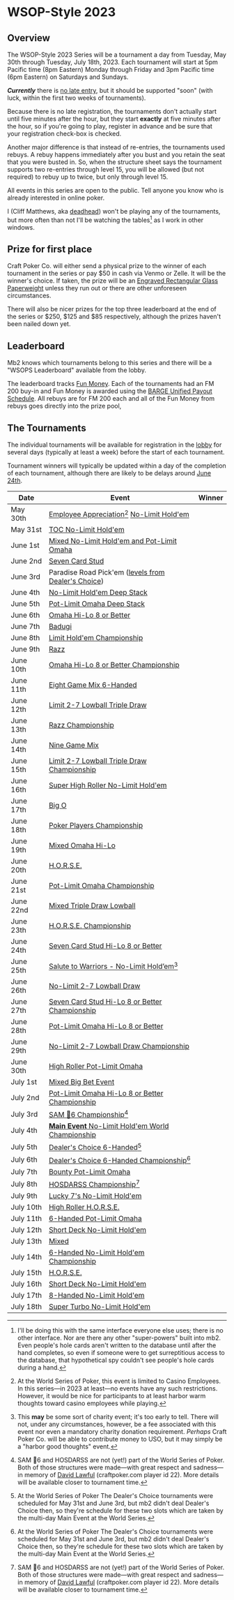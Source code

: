 # WSOP-Style 2023

## Overview

The WSOP-Style 2023 Series will be a tournament a day from Tuesday,
May 30th through Tuesday, July 18th, 2023.  Each tournament will start
at 5pm Pacific time (8pm Eastern) Monday through Friday and 3pm
Pacific time (6pm Eastern) on Saturdays and Sundays.

_**Currently**_ there is [no late
entry](https://github.com/ctm/mb2-doc/issues/183), but it should be
supported "soon" (with luck, within the first two weeks of
tournaments).

Because there is no late registration, the tournaments don't actually
start until five minutes after the hour, but they start **exactly** at
five minutes after the hour, so if you're going to play, register in
advance and be sure that your registration check-box is checked.

Another major difference is that instead of re-entries, the
tournaments used rebuys.  A rebuy happens immediately after you bust
and you retain the seat that you were busted in.  So, when the
structure sheet says the tournament supports two re-entries through
level 15, you will be allowed (but not required) to rebuy up to twice,
but only through level 15.

All events in this series are open to the public. Tell anyone you know who
is already interested in online poker.

I (Cliff Matthews, aka [deadhead](https://ctm.github.io/docs/yld/))
won't be playing any of the tournaments, but more often than not I'll
be watching the tables[^2] as I work in other windows.


## Prize for first place

Craft Poker Co. will either send a physical prize to the winner of
each tournament in the series or pay $50 in cash via Venmo or
Zelle. It will be the winner's choice. If taken, the prize will be an
[Engraved Rectangular Glass
Paperweight](https://www.trophies2go.com/engraved-rettangolo-glass-paperweight.html)
unless they run out or there are other unforeseen circumstances.

There will also be nicer prizes for the top three leaderboard at the
end of the series or $250, $125 and $85 respectively, although the
prizes haven't been nailed down yet.

## Leaderboard

Mb2 knows which tournaments belong to this series and there will be a
"WSOPS Leaderboard" available from the lobby.

The leaderboard tracks [Fun Money](../fun_money.md).  Each of the tournaments
had an FM 200 buy-in and Fun Money is awarded using the [BARGE Unified Payout
Schedule](../barge/payouts.md). All rebuys are for FM 200 each and all of
the Fun Money from rebuys goes directly into the prize pool,

## The Tournaments

The
individual tournaments will be available for registration in the
[lobby](https://ctm.github.io/docs/players_manual/lobby.html) for
several days (typically at least a week) before the start of each
tournament.

Tournament winners will typically be updated within a day
of the completion of each tournament, although there are likely to be
delays around [June 24th](https://www.wser.org/).

|Date|Event|Winner|
|--|--|-|
|May 30th|[Employee Appreciation](https://www.wsop.com/pdfs/structuresheets/structure_5219_21666.pdf)[^3] [ No-Limit Hold'em](https://www.wsop.com/pdfs/structuresheets/structure_5219_21666.pdf)||
|May 31st|[TOC No-Limit Hold'em](https://www.wsop.com/pdfs/structuresheets/structure_5219_21669.pdf)||
|June 1st|[Mixed No-Limit Hold'em and Pot-Limit Omaha](https://www.wsop.com/pdfs/structuresheets/structure_5219_21671.pdf)||
|June 2nd|[Seven Card Stud](https://www.wsop.com/pdfs/structuresheets/structure_5219_21674.pdf)||
|June 3rd|Paradise Road Pick'em ([levels from Dealer's Choice](https://www.wsop.com/pdfs/structuresheets/structure_5219_21675.pdf))||
|June 4th|[No-Limit Hold'em Deep Stack](https://www.wsop.com/pdfs/structuresheets/structure_5219_21676.pdf)||
|June 5th|[Pot-Limit Omaha Deep Stack](https://www.wsop.com/pdfs/structuresheets/structure_5219_21678.pdf)||
|June 6th|[Omaha Hi-Lo 8 or Better](https://www.wsop.com/pdfs/structuresheets/structure_5219_21682.pdf)||
|June 7th|[Badugi](https://www.wsop.com/pdfs/structuresheets/structure_5219_21685.pdf)||
|June 8th|[Limit Hold'em Championship](https://www.wsop.com/pdfs/structuresheets/structure_5219_21687.pdf)||
|June 9th|[Razz](https://www.wsop.com/pdfs/structuresheets/structure_5219_21689.pdf)||
|June 10th|[Omaha Hi-Lo 8 or Better Championship](https://www.wsop.com/pdfs/structuresheets/structure_5219_21690.pdf)||
|June 11th|[Eight Game Mix 6-Handed](https://www.wsop.com/pdfs/structuresheets/structure_5219_21692.pdf)||
|June 12th|[Limit 2-7 Lowball Triple Draw](https://www.wsop.com/pdfs/structuresheets/structure_5219_21695.pdf)||
|June 13th|[Razz Championship](https://www.wsop.com/pdfs/structuresheets/structure_5219_21698.pdf)||
|June 14th|[Nine Game Mix](https://www.wsop.com/pdfs/structuresheets/structure_5219_21701.pdf)||
|June 15th|[Limit 2-7 Lowball Triple Draw Championship](https://www.wsop.com/pdfs/structuresheets/structure_5219_21703.pdf)||
|June 16th|[Super High Roller No-Limit Hold'em](https://www.wsop.com/pdfs/structuresheets/structure_5219_21705.pdf)||
|June 17th|[Big O](https://www.wsop.com/pdfs/structuresheets/structure_5219_21706.pdf)||
|June 18th|[Poker Players Championship](https://www.wsop.com/pdfs/structuresheets/structure_5219_21708.pdf)||
|June 19th|[Mixed Omaha Hi-Lo](https://www.wsop.com/pdfs/structuresheets/structure_5219_21710.pdf)||
|June 20th|[H.O.R.S.E.](https://www.wsop.com/pdfs/structuresheets/structure_5219_21712.pdf)||
|June 21st|[Pot-Limit Omaha Championship](https://www.wsop.com/pdfs/structuresheets/structure_5219_21715.pdf)||
|June 22nd|[Mixed Triple Draw Lowball ](https://www.wsop.com/pdfs/structuresheets/structure_5219_21717.pdf)||
|June 23th|[H.O.R.S.E. Championship](https://www.wsop.com/pdfs/structuresheets/structure_5219_21719.pdf)||
|June 24th|[Seven Card Stud Hi-Lo 8 or Better](https://www.wsop.com/pdfs/structuresheets/structure_5219_21720.pdf)||
|June 25th|[Salute to Warriors - No-Limit Hold’em](https://www.wsop.com/pdfs/structuresheets/structure_5219_21721.pdf)[^4]||
|June 26th|[No-Limit 2-7 Lowball Draw](https://www.wsop.com/pdfs/structuresheets/structure_5219_21725.pdf)||
|June 27th|[Seven Card Stud Hi-Lo 8 or Better Championship](https://www.wsop.com/pdfs/structuresheets/structure_5219_21728.pdf)||
|June 28th|[Pot-Limit Omaha Hi-Lo 8 or Better](https://www.wsop.com/pdfs/structuresheets/structure_5219_21731.pdf)||
|June 29th|[No-Limit 2-7 Lowball Draw Championship](https://www.wsop.com/pdfs/structuresheets/structure_5219_21734.pdf)||
|June 30th|[High Roller Pot-Limit Omaha](https://www.wsop.com/pdfs/structuresheets/structure_5219_21736.pdf)||
|July 1st|[Mixed Big Bet Event](https://www.wsop.com/pdfs/structuresheets/structure_5219_21738.pdf)||
|July 2nd|[Pot-Limit Omaha Hi-Lo 8 or Better Championship](https://www.wsop.com/pdfs/structuresheets/structure_5219_21740.pdf)||
|July 3rd|[SAM 🚴6 Championship](#)[^5]||
|July 4th|[**Main Event** No-Limit Hold'em World Championship](https://www.wsop.com/pdfs/structuresheets/structure_5219_21741.pdf)||
|July 5th|[Dealer's Choice 6-Handed](https://www.wsop.com/pdfs/structuresheets/structure_5219_21670.pdf)[^6]||
|July 6th|[Dealer's Choice 6-Handed Championship](https://www.wsop.com/pdfs/structuresheets/structure_5219_21675.pdf)[^6]||
|July 7th|[Bounty Pot-Limit Omaha](https://www.wsop.com/pdfs/structuresheets/structure_5219_21743.pdf)||
|July 8th|[HOSDARSS Championship](#)[^5]||
|July 9th|[Lucky 7's No-Limit Hold'em](https://www.wsop.com/pdfs/structuresheets/structure_5219_21742.pdf)||
|July 10th|[High Roller H.O.R.S.E.](https://www.wsop.com/pdfs/structuresheets/structure_5219_21745.pdf)||
|July 11th|[6-Handed Pot-Limit Omaha](https://www.wsop.com/pdfs/structuresheets/structure_5219_21747.pdf)||
|July 12th|[Short Deck No-Limit Hold'em](https://www.wsop.com/pdfs/structuresheets/structure_5219_21748.pdf)||
|July 13th|[Mixed](https://www.wsop.com/pdfs/structuresheets/structure_5219_21752.pdf)||
|July 14th|[6-Handed No-Limit Hold'em Championship](https://www.wsop.com/pdfs/structuresheets/structure_5219_21755.pdf)||
|July 15th|[H.O.R.S.E.](https://www.wsop.com/pdfs/structuresheets/structure_5219_21756.pdf)||
|July 16th|[Short Deck No-Limit Hold'em](https://www.wsop.com/pdfs/structuresheets/structure_5219_21758.pdf)||
|July 17th|[8-Handed No-Limit Hold'em](https://www.wsop.com/pdfs/structuresheets/structure_5219_21759.pdf)||
|July 18th|[Super Turbo No-Limit Hold'em](https://www.wsop.com/pdfs/structuresheets/structure_5219_21760.pdf)||

[^2]: I'll be doing this with the same interface everyone else uses;
there is no other interface. Nor are there any other "super-powers"
built into mb2.  Even people's hole cards aren't written to the
database until after the hand completes, so even if someone were to
get surreptitious access to the database, that hypothetical spy
couldn't see people's hole cards during a hand.

[^3]: At the World Series of Poker, this event is limited to Casino
Employees.  In this series&mdash;in 2023 at least&mdash;no events have
any such restrictions.  However, it would be nice for participants to
at least harbor warm thoughts toward casino employees while playing.

[^4]: This **may** be some sort of charity event; it's too early to
tell. There will not, under any circumstances, however, be a fee
associated with this event nor even a mandatory charity donation
requirement. _Perhaps_ Craft Poker Co. will be able to contribute
money to USO, but it may simply be a "harbor good thoughts" event.

[^5]: SAM 🚴6 and HOSDARSS are not (yet!) part of the World Series of
Poker.  Both of those structures were made&mdash;with great respect
and sadness&mdash;in memory of [David
Lawful](https://feldmanmemorial.com/tribute/details/4734/David-Lawful/obituary.html)
(craftpoker.com player id 22).  More details will be available
closer to tournament time.

[^6]: At the World Series of Poker The Dealer's Choice tournaments were
scheduled for May 31st and June 3rd, but mb2 didn't deal Dealer's Choice
then, so they're schedule for these two slots which are taken by the
multi-day Main Event at the World Series.

